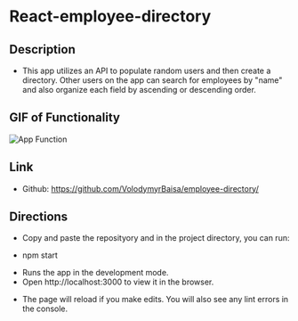 # React-employee-directory

## Description

-   This app utilizes an API to populate random users and then create a directory. Other users on the app can search for employees by "name" and also organize each field by ascending or descending order.

## GIF of Functionality

![App Function](https://github.com/VolodymyrBaisa/employee-directory/blob/master/assets/React-App.gif)

## Link

-   Github: https://github.com/VolodymyrBaisa/employee-directory/

## Directions

-   Copy and paste the reposityory and in the project directory, you can run:

-   npm start

*   Runs the app in the development mode.
*   Open http://localhost:3000 to view it in the browser.

-   The page will reload if you make edits. You will also see any lint errors in the console.
